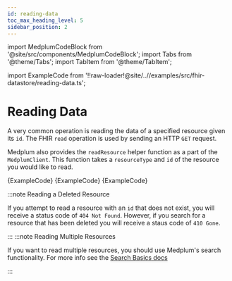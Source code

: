 ```yaml
---
id: reading-data
toc_max_heading_level: 5
sidebar_position: 2
---
```


import MedplumCodeBlock from '@site/src/components/MedplumCodeBlock';
import Tabs from '@theme/Tabs';
import TabItem from '@theme/TabItem';

import ExampleCode from '!!raw-loader!@site/..//examples/src/fhir-datastore/reading-data.ts';

# Reading Data

A very common operation is reading the data of a specified resource given its `id`. The FHIR `read` operation is used by sending an HTTP `GET` request.

Medplum also provides the `readResource` helper function as a part of the `MedplumClient`. This function takes a `resourceType` and `id` of the resource you would like to read.

<Tabs groupId="language">
  <TabItem value="ts" label="Typescript">
    <MedplumCodeBlock language="ts" selectBlocks="readTs">
      {ExampleCode}
    </MedplumCodeBlock>
  </TabItem>
  <TabItem value="cli" label="CLI">
    <MedplumCodeBlock language="bash" selectBlocks="readCli">
      {ExampleCode}
    </MedplumCodeBlock>
  </TabItem>
  <TabItem value="curl" label="cURL">
    <MedplumCodeBlock language="bash" selectBlocks="readCurl">
      {ExampleCode}
    </MedplumCodeBlock>
  </TabItem>
</Tabs>

:::note Reading a Deleted Resource

If you attempt to read a resource with an `id` that does not exist, you will receive a status code of `404 Not Found`. However, if you search for a resource that has been deleted you will receive a staus code of `410 Gone`.

:::
:::note Reading Multiple Resources

If you want to read multiple resources, you should use Medplum's search functionality. For more info see the [Search Basics docs](/docs/search/basic-search)

:::
